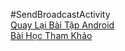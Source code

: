 #SendBroadcastActivity
</br>
[Quay Lại Bài Tập Android](https://github.com/PHAMBANHATHUNG/DANH-MUC-ANDROID/blob/master/README.md)
</br>
[Bài Học Tham Khảo](https://ngocminhtran.com/2018/11/05/doi-tuong-intent-trong-android-phan-3/)
